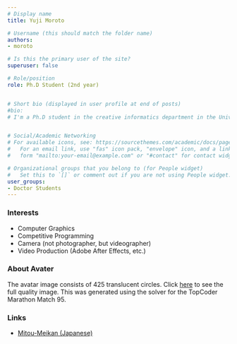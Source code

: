 ```yaml
---
# Display name
title: Yuji Moroto

# Username (this should match the folder name)
authors: 
- moroto

# Is this the primary user of the site?
superuser: false

# Role/position
role: Ph.D Student (2nd year)


# Short bio (displayed in user profile at end of posts)
#bio: 
# I'm a Ph.D student in the creative informatics department in the University of Tokyo


# Social/Academic Networking
# For available icons, see: https://sourcethemes.com/academic/docs/page-builder/#icons
#   For an email link, use "fas" icon pack, "envelope" icon, and a link in the
#   form "mailto:your-email@example.com" or "#contact" for contact widget.

# Organizational groups that you belong to (for People widget)
#   Set this to `[]` or comment out if you are not using People widget.
user_groups:
- Doctor Students
---
```


### Interests
- Computer Graphics
- Competitive Programming
- Camera (not photographer, but videographer)
- Video Production (Adobe After Effects, etc.)

### About Avater
The avatar image consists of 425 translucent circles.
Click [here](./avatar.jpg) to see the full quality image.
This was generated using the solver for the TopCoder Marathon Match 95.

### Links
- [Mitou-Meikan (Japanese)](https://scrapbox.io/mitou-meikan/%E8%AB%B8%E6%88%B8_%E9%9B%84%E6%B2%BB)